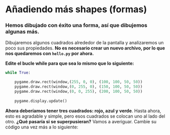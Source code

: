 # Añadiendo más shapes (formas)
### Hemos dibujado con éxito una forma, así que dibujemos algunas más. 

Dibujaremos algunos cuadrados alrededor de la pantalla y analizaremos un poco sus propiedades. **No es necesario crear un nuevo archivo, por lo que nos quedaremos con `hello.py` por ahora.**

**Edite el bucle while para que sea lo mismo que lo siguiente:**
```python
while True:

    pygame.draw.rect(window,(255, 0, 0), (100, 100, 50, 50))
    pygame.draw.rect(window,(0, 255, 0), (150, 100, 50, 50))
    pygame.draw.rect(window,(0, 0, 255), (200, 100, 50, 50))
    
    pygame.display.update()
```
**Ahora deberíamos tener tres cuadrados: rojo, azul y verde**. Hasta ahora, esto es agradable y simple, pero esos cuadrados se colocan uno al lado del otro. 
**¿Qué pasaría si se superpusieran?** Vamos a averiguar. Cambie su código una vez más a lo siguiente:
```python

```
<!--stackedit_data:
eyJoaXN0b3J5IjpbMjMyMDkxNDUyLC0xNTkwNTI3MjY3XX0=
-->